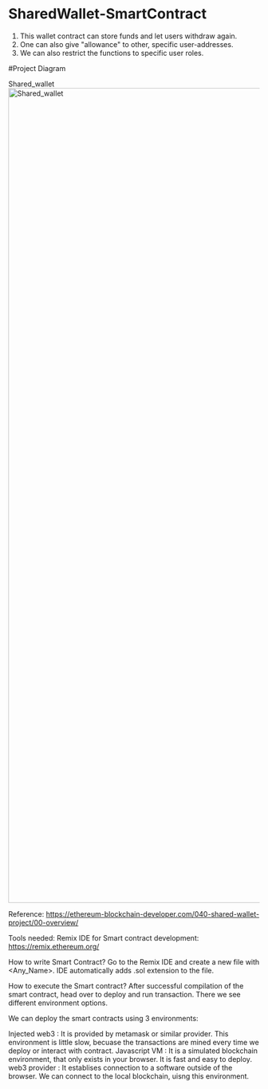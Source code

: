# SharedWallet-SmartContract
1. This wallet contract can store funds and let users withdraw again.
2. One can also give "allowance" to other, specific user-addresses.
3. We can also restrict the functions to specific user roles.


#Project Diagram

Shared_wallet<img width="1634" alt="Shared_wallet" src="https://user-images.githubusercontent.com/10496268/126773705-e53ca5dc-6c4d-45c3-ba0c-19647401c251.png">


Reference:
https://ethereum-blockchain-developer.com/040-shared-wallet-project/00-overview/

Tools needed:
Remix IDE for Smart contract development: https://remix.ethereum.org/

How to write Smart Contract?
Go to the Remix IDE and create a new file with <Any_Name>. IDE automatically adds .sol extension to the file. 

How to execute the Smart contract?
After successful compilation of the smart contract, head over to deploy and run transaction. There we see different environment options.

 
We can deploy the smart contracts using 3 environments:

Injected web3 : It is provided by metamask or similar provider. This environment is little slow, becuase the transactions are mined every time we deploy or interact with contract.
Javascript VM : It is a simulated blockchain environment, that only exists in your browser. It is fast and easy to deploy.
web3 provider : It establises connection to a software outside of the browser. We can connect to the local blockchain, uisng this environment.



